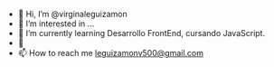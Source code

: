 - 👋 Hi, I’m @virginaleguizamon
- 👀 I’m interested in ...
- 🌱 I’m currently learning  Desarrollo FrontEnd, cursando JavaScript.
- 💞 
- 📫 How to reach me  leguizamonv500@gmail.com

<!---
virginaleguizamon/virginaleguizamon is a ✨ special ✨ repository because its `README.md` (this file) appears on your GitHub profile.
You can click the Preview link to take a look at your changes.
--->
